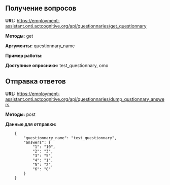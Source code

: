 ## Получение вопросов ##

__URL:__ https://employment-assistant.onti.actcognitive.org/api/questionnaries/get_questionnary

__Методы:__ get

__Аргументы:__ questionnary_name

__Пример работы:__ 

__Доступные опросники:__ test_questionnary, omo

## Отправка ответов ##

__URL:__ https://employment-assistant.onti.actcognitive.org/api/questionnaries/dump_qustionnary_answers

__Методы:__ post

__Данные для отправки:__

```
	{
	    "questionnary_name": "test_questionnary",
	    "answers": {
	        "1": "10",
	        "2": "3",
	        "3": "5",
	        "4": "1",
	        "5": "2",
	        "6": "8"
	    }
	}
```

